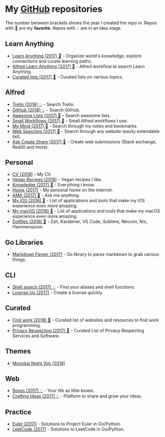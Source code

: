 # My [GitHub](https://github.com/nikitavoloboev) repositories

The number between brackets shows the year I created the repo in. Repos with 🌟 are my **favorite**. Repos with 💡 are in an idea stage.

## Learn Anything

- [Learn Anything (2017) 🌟](https://github.com/learn-anything/learn-anything#readme) - Organize world's knowledge, explore connections and curate learning paths.
- [Alfred Learn Anything (2017) 🌟](https://github.com/nikitavoloboev/alfred-learn-anything#readme) - Alfred workflow to search Learn Anything.
- [Curated lists (2017) 🌟](https://github.com/learn-anything/curated-lists#readme) - Curated lists on various topics.

## Alfred

- [Trello (2018) 💡](https://github.com/nikitavoloboev/alfred-trello#readme) - Search Trello.
- [GitHub (2018) 💡](https://github.com/nikitavoloboev/alfred-github-users#readme) - Search GitHub.
- [Awesome Lists (2017) 🌟](https://github.com/nikitavoloboev/alfred-awesome-lists#readme) - Search awesome lists.
- [Small Workflows (2017) 🌟](https://github.com/nikitavoloboev/small-workflows#readme) - Small Alfred workflows I use.
- [My Mind (2017) 🌟](https://github.com/nikitavoloboev/alfred-my-mind#readme) - Search through my notes and bookmarks.
- [Web Searches (2017) 🌟](https://github.com/nikitavoloboev/alfred-web-searches#readme) - Search through any website (easily extendable list).
- [Ask Create Share (2017) 🌟](https://github.com/nikitavoloboev/alfred-ask-create-share#readme) - Create web submissions (Stack exchange, Reddit and more).

## Personal

- [CV (2018)](https://github.com/nikitavoloboev/cv#readme) - My CV.
- [Vegan Recipes (2018)](https://github.com/nikitavoloboev/vegan-recipes#readme) - Vegan recipes I like.
- [Knowledge (2017) 🌟](https://github.com/nikitavoloboev/knowledge#readme) - Everything I know.
- [Home (2017)](https://github.com/nikitavoloboev/nikitavoloboev.xyz#readme) - My personal home on the internet.
- [AMA (2017) 🌟](https://github.com/nikitavoloboev/ama#readme) - Ask me anything.
- [My iOS (2016) 🌟](https://github.com/nikitavoloboev/my-ios#readme) - List of applications and tools that make my iOS experience even more amazing.
- [My macOS (2016) 🌟](https://github.com/nikitavoloboev/my-mac-os#readme) - List of applications and tools that make my macOS experience even more amazing.
- [Dotfiles (2016) 🌟](https://github.com/nikitavoloboev/dotfiles#readme) - Zsh, Karabiner, VS Code, Sublime, Neovim, Nix, Hammerspoon.

## Go Libraries

- [Markdown Parser (2017)](https://github.com/nikitavoloboev/markdown-parser#readme) - Go library to parse markdown to grab various things.

## CLI

- [Shell search (2017) 💡](https://github.com/nikitavoloboev/shell-search#readme) - Find your aliases and shell functions.
- [License Up (2017)](https://github.com/nikitavoloboev/license-up#readme) - Create a license quickly.

## Curated

- [Find work (2018) 🌟](https://github.com/nikitavoloboev/find-work#readme) - Curated list of websites and resources to find work programming.
- [Privacy Respecting (2017) 🌟](https://github.com/nikitavoloboev/privacy-respecting#readme) - Curated List of Privacy Respecting Services and Software.

## Themes

- [Monokai Night Vim (2018)](https://github.com/nikitavoloboev/vim-monokai-night#readme)

## Web

- [Boxes (2017) 💡](https://github.com/nikitavoloboev/boxes#readme) - Your life as little boxes.
- [Crafting Ideas (2017) 💡](https://github.com/nikitavoloboev/crafting-ideas#readme) - Platform to share and grow your ideas.

## Practice

- [Euler (2017)](https://github.com/nikitavoloboev/euler#readme) - Solutions to Project Euler in Go/Python.
- [LeetCode (2017)](https://github.com/nikitavoloboev/leetcode#readme) - Solutions to LeetCode in Go/Python.
